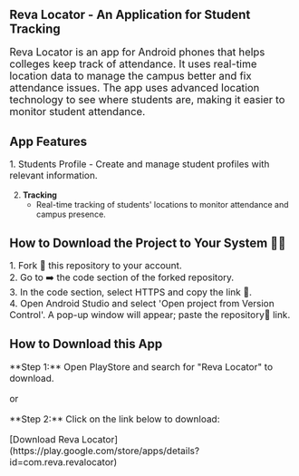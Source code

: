  ## Reva Locator - An Application for Student Tracking

<p style="font-size:18px">Reva Locator is an app for Android phones that helps colleges keep track of attendance. It uses real-time location data to manage the campus better and fix attendance issues. The app uses advanced location technology to see where students are, making it easier to monitor student attendance.</p>

## App Features

<p style="font-size:16px">
1. Students Profile
   - Create and manage student profiles with relevant information.


2. **Tracking**
   - Real-time tracking of students' locations to monitor attendance and campus presence.
</p>

## How to Download the Project to Your System 👨‍💻

<p style="font-size:16px">
1. Fork 🍴 this repository to your account. <br>
2. Go to ➡️ the code section of the forked repository.<br>
3. In the code section, select HTTPS and copy the link 🔗.<br>
4. Open Android Studio and select 'Open project from Version Control'. A pop-up window will appear; paste the repository📂 link.
</p>

## How to Download this App

<p style="font-size:16px">**Step 1:** Open PlayStore and search for "Reva Locator" to download.</p>

<p style="font-size:16px">or</p>

<p style="font-size:16px">**Step 2:** Click on the link below to download:</p>
<p style="font-size:16px">[Download Reva Locator](https://play.google.com/store/apps/details?id=com.reva.revalocator)</p>
